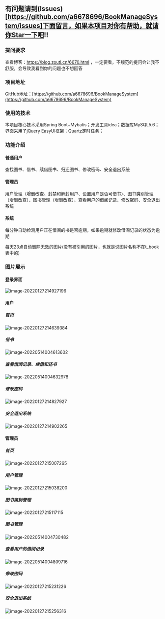 ## 有问题请到(Issues)[https://github.com/a6678696/BookManageSystem/issues]下面留言，如果本项目对你有帮助，就请你Star一下吧!!

### 提问要求

查看博客：https://blog.zoutl.cn/6670.html ，一定要看，不规范的提问会让我不舒服，会导致我看到你的问题也不想回答

### 项目地址

GitHub地址：[https://github.com/a6678696/BookManageSystem](https://github.com/a6678696/BookManageSystem)

### 使用的技术

本项目核心技术采用Spring Boot+Mybatis；开发工具idea；数据库MySQL5.6；界面采用了jQuery EasyUI框架；Quartz定时任务；

### 功能介绍

#### 普通用户

查找图书、借书、续借图书、归还图书、修改密码、安全退出系统

#### 管理员

用户管理（增删改查、封禁和解封用户、设置用户是否可借书）、图书类别管理（增删改查）、图书管理（增删改查）、查看用户的借阅记录、修改密码、安全退出系统

#### 系统

每分钟自动检测用户正在借阅的书是否逾期，如果逾期就修改借阅记录的状态为逾期

每天23点自动删除无效的图片(没有被引用的图片，也就是说图片名称不在t_book表中的)

### 图片展示

#### 登录界面

![image-20220127214927196](https://image.zoutl.cn/hexo-blog/blogImage/image-20220127214927196.png)

#### 用户

##### 首页

![image-20220127214639384](https://image.zoutl.cn/hexo-blog/blogImage/image-20220127214639384.png)

##### 借书

![image-20220514004613602](https://image.zoutl.cn/hexo-blog/blogImage/image-20220514004613602.png)

##### 查看借阅记录、续借和还书

![image-20220514004632978](https://image.zoutl.cn/hexo-blog/blogImage/image-20220514004632978.png)

##### 修改密码

![image-20220127214827927](https://image.zoutl.cn/hexo-blog/blogImage/image-20220127214827927.png)

##### 安全退出系统

![image-20220127214902265](https://image.zoutl.cn/hexo-blog/blogImage/image-20220127214902265.png)

#### 管理员

##### 首页

![image-20220127215007265](https://image.zoutl.cn/hexo-blog/blogImage/image-20220127215007265.png)

##### 用户管理

![image-20220127215038200](https://image.zoutl.cn/hexo-blog/blogImage/image-20220127215038200.png)

##### 图书类别管理

![image-20220127215117115](https://image.zoutl.cn/hexo-blog/blogImage/image-20220127215117115.png)

##### 图书管理

![image-20220514004730482](https://image.zoutl.cn/hexo-blog/blogImage/image-20220514004730482.png)

##### 查看用户的借阅记录

![image-20220514004809716](https://image.zoutl.cn/hexo-blog/blogImage/image-20220514004809716.png) 

##### 修改密码

![image-20220127215231226](https://image.zoutl.cn/hexo-blog/blogImage/image-20220127215231226.png)

##### 安全退出系统

![image-20220127215256316](https://image.zoutl.cn/hexo-blog/blogImage/image-20220127215256316.png)
